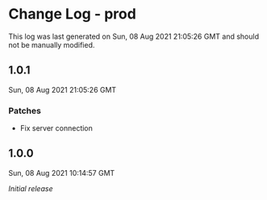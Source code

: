 # Change Log - prod

This log was last generated on Sun, 08 Aug 2021 21:05:26 GMT and should not be manually modified.

## 1.0.1
Sun, 08 Aug 2021 21:05:26 GMT

### Patches

- Fix server connection

## 1.0.0
Sun, 08 Aug 2021 10:14:57 GMT

_Initial release_

